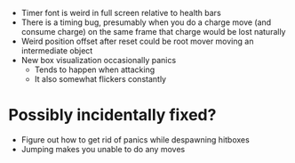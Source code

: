 - Timer font is weird in full screen relative to health bars
- There is a timing bug, presumably when you do a charge move (and consume charge) on the same frame that charge would be lost naturally
- Weird position offset after reset could be root mover moving an intermediate object
- New box visualization occasionally panics
	- Tends to happen when attacking
	- It also somewhat flickers constantly

# Possibly incidentally fixed?
- Figure out how to get rid of panics while despawning hitboxes
- Jumping makes you unable to do any moves
